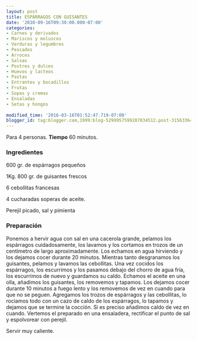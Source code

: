 ```yaml
---
layout: post
title: ESPÁRRAGOS CON GUISANTES
date: '2010-09-16T09:30:00.000-07:00'
categories:
- Carnes y derivados
- Mariscos y moluscos
- Verduras y legumbres
- Pescados
- Arroces
- Salsas
- Postres y dulces
- Huevos y lacteos
- Pastas
- Entrantes y bocadillos
- Frutas
- Sopas y cremas
- Ensaladas
- Setas y hongos
 
modified_time: '2016-03-16T01:52:47.719-07:00'
blogger_id: tag:blogger.com,1999:blog-5299957599287034512.post-3156336478450456726
---
```


Para 4 personas.
<b>Tiempo</b> 60 minutos.

<h3>Ingredientes</h3>

600 gr. de espárragos pequeños

1Kg. 800 gr. de guisantes frescos

6 cebollitas francesas

4 cucharadas soperas de aceite.

Perejil picado, sal y pimienta

<h3>Preparación</h3>

Ponemos a hervir agua con sal en una cacerola grande, pelamos los espárragos cuidadosamente, los lavamos y los cortamos en trozos de un centímetro de largo aproximadamente. Los echamos en agua hirviendo y los dejamos cocer durante 20 minutos. Mientras tanto desgranamos los guisantes, pelamos y lavamos las cebollitas. Una vez cocidos los espárragos, los escurrimos y los pasamos debajo del chorro de agua fría, los escurrimos de nuevo y guardamos su caldo. Echamos el aceite en una olla, añadimos los guisantes, los removemos y tapamos. Los dejamos cocer durante 10 minutos a fuego lento y los removemos de vez en cuando para que no se peguen. Agregamos los trozos de espárragos y las cebollitas, lo rociamos todo con un cazo de caldo de los espárragos, lo tapamos y dejamos que se termine la cocción. Si es preciso añadimos caldo de vez en cuando. Vertemos el preparado en una ensaladera, rectificar el punto de sal y espolvorear con perejil.

Servir muy caliente.

